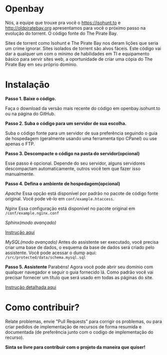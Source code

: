 Openbay
=======
Nós, a equipe que trouxe pra você o https://isohunt.to e http://oldpiratebay.org apresentamos para você o próximo passo 
na evolução do torrent. O código fonte do The Pirate Bay.

Sites de torrent como Isohunt e The Pirate Bay nos deram lições que seria um crime ignorar.
Sites isolados de torrent são alvos fáceis. Este código vai dar a qualquer um com o mínimo de habilidades em TI e equipamento básico para servir sites web, a oportunidade de criar uma cópia do The Pirate Bay em seu próprio 
domínio.

Instalação
=======

**Passo 1. Baixe o código.**

Faça o download da versão mais recente do código em openbay.isohunt.to ou na página do GitHub.

**Passo 2. Suba o código para um servidor de sua escolha.**

Suba o código fonte para um servidor de sua preferência seguindo o guia de hospedagem 
(geralmente usando uma ferramenta tipo CPanel) ou use apenas o FTP.

**Passo 3. Descompacte o código na pasta do servidor(opcional)**

Esse passo é opcional. Depende do seu servidor, alguns servidores descompactam automaticamente, outros você tem que 
fazer isso manualmente.

**Passo 4. Defina o ambiente de hospedagem(opcional)**

*Apache*
Essa opção está disponível por padrão no pacote de código fonte original. Você pode vê-lo em `conf/example.htaccess`.

*Nginx*
Essa configuração está disponível no pacote original em `/conf/example.nginx.conf`

*Sphinx(modo avançado)*

[Instrução aqui](https://github.com/isohuntto/openbay/wiki/sphinx)

*MySQL(modo avançado)*
Antes do assistente ser executado, você precisa criar uma base de dados, o esquema da base de dados será criado pelo
assistente. Você pode acessar o dump aqui: `/src/protected/data/schema.mysql.sql`

**Passo 5. Assistente**
Parabéns! Agora você pode abrir seu domínio com qualquer navegador e seguir o guia fornecido lá. Como padrão você vai
precisar fornecer um título que será usado em todas as páginas do site.

[Instrução detalhada aqui](https://github.com/isohuntto/openbay/wiki/shared-hosting-guide)

Como contribuir?
=======
Relate problemas, envie "Pull Requests" para corrigir os problemas, ou para criar pedidos de implementação de recursos de forma resumida e documentada (de preferência junto com o codigo de implementação do recurso).

**Sinta se livre para contribuir com o projeto da maneira que quiser!**
